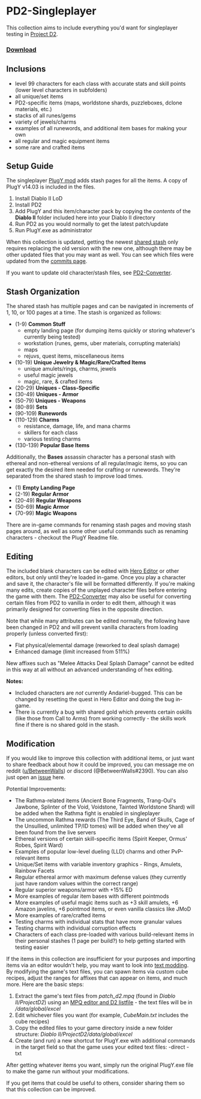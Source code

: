# PD2-Singleplayer
This collection aims to include everything you'd want for singleplayer testing in [Project D2](https://www.projectdiablo2.com/).

### [Download](https://github.com/BetweenWalls/PD2-Singleplayer/archive/main.zip)

## Inclusions
* level 99 characters for each class with accurate stats and skill points (lower level characters in subfolders)
* all unique/set items
* PD2-specific items (maps, worldstone shards, puzzleboxes, dclone materials, etc.)
* stacks of all runes/gems
* variety of jewels/charms
* examples of all runewords, and additional item bases for making your own
* all regular and magic equipment items
* some rare and crafted items

## Setup Guide
The singleplayer [PlugY mod](http://plugy.free.fr/) adds stash pages for all the items. A copy of PlugY v14.03 is included in the files.

1. Install Diablo II LoD
2. Install PD2
3. Add PlugY and this item/character pack by copying the *contents* of the **Diablo II** folder included here into your Diablo II directory
4. Run PD2 as you would normally to get the latest patch/update
5. Run PlugY.exe as administrator

When this collection is updated, getting the newest [shared stash](https://github.com/BetweenWalls/PD2-Singleplayer/blob/main/Diablo%20II/Save/_LOD_SharedStashSave.sss) only requires replacing the old version with the new one, although there may be other updated files that you may want as well. You can see which files were updated from the [commits page](https://github.com/BetweenWalls/PD2-Singleplayer/commits/main).

If you want to update old character/stash files, see [PD2-Converter](https://github.com/BetweenWalls/PD2-Converter#simple-characterstash-converter-for-pd2).

## Stash Organization
The shared stash has multiple pages and can be navigated in increments of 1, 10, or 100 pages at a time. The stash is organized as follows:

* (1-9) **Common Stuff**
  * empty landing page (for dumping items quickly or storing whatever's currently being tested)
  * workstation (runes, gems, uber materials, corrupting materials)
  * maps
  * rejuvs, quest items, miscellaneous items
* (10-19) **Unique Jewelry & Magic/Rare/Crafted Items**
  * unique amulets/rings, charms, jewels
  * useful magic jewels
  * magic, rare, & crafted items
* (20-29) **Uniques - Class-Specific**
* (30-49) **Uniques - Armor**
* (50-79) **Uniques - Weapons**
* (80-89) **Sets**
* (90-109) **Runewords**
* (110-129) **Charms**
  * resistance, damage, life, and mana charms
  * skillers for each class
  * various testing charms
* (130-139) **Popular Base Items**

Additionally, the **Bases** assassin character has a personal stash with ethereal and non-ethereal versions of all regular/magic items, so you can get exactly the desired item needed for crafting or runewords. They're separated from the shared stash to improve load times. 

* (1) **Empty Landing Page**
* (2-19) **Regular Armor**
* (20-49) **Regular Weapons**
* (50-69) **Magic Armor**
* (70-99) **Magic Weapons**

There are in-game commands for renaming stash pages and moving stash pages around, as well as some other useful commands such as renaming characters - checkout the PlugY Readme file.

## Editing
The included blank characters can be edited with [Hero Editor](https://www.moddb.com/games/diablo-2-lod/downloads/hero-editor-v-104) or other editors, but only until they're loaded in-game. Once you play a character and save it, the character's file will be formatted differently. If you're making many edits, create copies of the unplayed character files before entering the game with them. The [PD2-Converter](https://github.com/BetweenWalls/PD2-Converter#simple-characterstash-converter-for-pd2) may also be useful for converting certain files from PD2 to vanilla in order to edit them, although it was primarily designed for converting files in the opposite direction.

Note that while many attributes can be edited normally, the following have been changed in PD2 and will prevent vanilla characters from loading properly (unless converted first):

* Flat physical/elemental damage (reworked to deal splash damage)
* Enhanced damage (limit increased from 511%)

New affixes such as "Melee Attacks Deal Splash Damage" cannot be edited in this way at all without an advanced understanding of hex editing.

**Notes:**
* Included characters are *not* currently Andariel-bugged. This can be changed by resetting the quest in Hero Editor and doing the bug in-game.
* There is currently a bug with shared gold which prevents certain oskills (like those from Call to Arms) from working correctly - the skills work fine if there is no shared gold in the stash.

## Modification
If you would like to improve this collection with additional items, or just want to share feedback about how it could be improved, you can message me on reddit ([u/BetweenWalls](https://www.reddit.com/message/compose/?to=BetweenWalls)) or discord (@BetweenWalls#2390). You can also just open an [issue](https://github.com/BetweenWalls/PD2-Singleplayer/issues) here.

Potential Improvements:
* The Rathma-related items (Ancient Bone Fragments, Trang-Oul's Jawbone, Splinter of the Void, Voidstone, Tainted Worldstone Shard) will be added when the Rathma fight is enabled in singleplayer
* The uncommon Rathma rewards (The Third Eye, Band of Skulls, Cage of the Unsullied, unlimited TP/ID tomes) will be added when they've all been found from the live servers
* Ethereal versions of certain skill-specific items (Spirit Keeper, Ormus' Robes, Spirit Ward)
* Examples of popular low-level dueling (LLD) charms and other PvP-relevant items
* Unique/Set items with variable inventory graphics - Rings, Amulets, Rainbow Facets
* Regular ethereal armor with maximum defense values (they currently just have random values within the correct range)
* Regular superior weapons/armor with +15% ED
* More examples of regular item bases with different pointmods
* More examples of useful magic items such as +3 skill amulets, +6 Amazon javelins, +6 pointmod items, or even vanilla classics like JMoD
* More examples of rare/crafted items
* Testing charms with individual stats that have more granular values
* Testing charms with individual corruption effects
* Characters of each class pre-loaded with various build-relevant items in their personal stashes (1 page per build?) to help getting started with testing easier

<!-- Notes
Some generated rare/crafted items have incorrect required levels
Some generated runeword item bases are missing certain stats, such as 10-50% FCR for staves
Some generated item bases may have incorrect armor values - they should be verified
-->

If the items in this collection are insufficient for your purposes and importing items via an editor wouldn't help, you may want to look into [text modding](https://d2mods.info/forum/viewtopic.php?f=4&t=34455). By modifying the game's text files, you can spawn items via custom cube recipes, adjust the ranges for affixes that can appear on items, and much more. Here are the basic steps:
1. Extract the game's text files from *patch_d2.mpq* (found in *Diablo II/ProjectD2*) using an [MPQ editor and D2 listfile](http://www.zezula.net/en/mpq/download.html) - the text files will be in */data/global/excel*
2. Edit whichever files you want (for example, *CubeMain.txt* includes the cube recipes)
3. Copy the edited files to your game directory inside a new folder structure: *Diablo II/ProjectD2/data/global/excel*
4. Create (and run) a new shortcut for PlugY.exe with additional commands in the target field so that the game uses your edited text files: -direct -txt

After getting whatever items you want, simply run the original PlugY.exe file to make the game run without your modifications.

If you get items that could be useful to others, consider sharing them so that this collection can be improved.